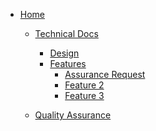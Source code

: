 <!-- docs/_sidebar.md -->
* [Home](/)

  * [Technical Docs](/technicaldocs/)
    * [Design](/technicaldocs/design/)
    * [Features](/technicaldocs/design/features/)
      * [Assurance Request](/technicaldocs/design/features/AssuranceRequest/)
      * [Feature 2]()
      * [Feature 3]()

  * [Quality Assurance](/technicaldocs/qualityassurance/)